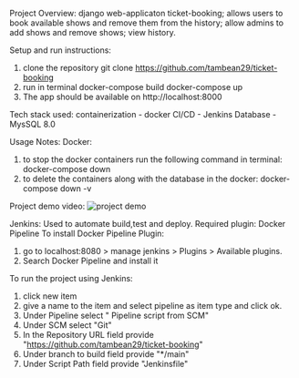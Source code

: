 Project Overview:
django web-applicaton ticket-booking; allows users to book available shows and remove them from the history; allow admins to add shows and remove shows; view history.

Setup and run instructions:
1. clone the repository 
git clone https://github.com/tambean29/ticket-booking
2. run in terminal
docker-compose build
docker-compose up
3. The app should be available on http://localhost:8000

Tech stack used:
containerization - docker
CI/CD - Jenkins
Database - MysSQL 8.0

Usage Notes:
Docker:
1. to stop the docker containers run the following command in terminal:
docker-compose down
2. to delete the containers along with the database in the docker:
docker-compose down -v

Project demo video:
![project demo](./assets/ticket-booking-demo.gif)

Jenkins:
Used to automate build,test and deploy.
Required plugin: Docker Pipeline 
To install Docker Pipeline Plugin:
1. go to localhost:8080 > manage jenkins > Plugins > Available plugins.
2. Search Docker Pipeline and install  it 

To run the project using Jenkins:
1. click new item
2. give a name to the item and select pipeline as item type and click ok.
3. Under Pipeline select " Pipeline script from SCM"
4. Under SCM select "Git"
5. In the Repository URL field provide "https://github.com/tambean29/ticket-booking"
6. Under branch to build field provide "*/main"
7. Under Script Path field provide "Jenkinsfile"

